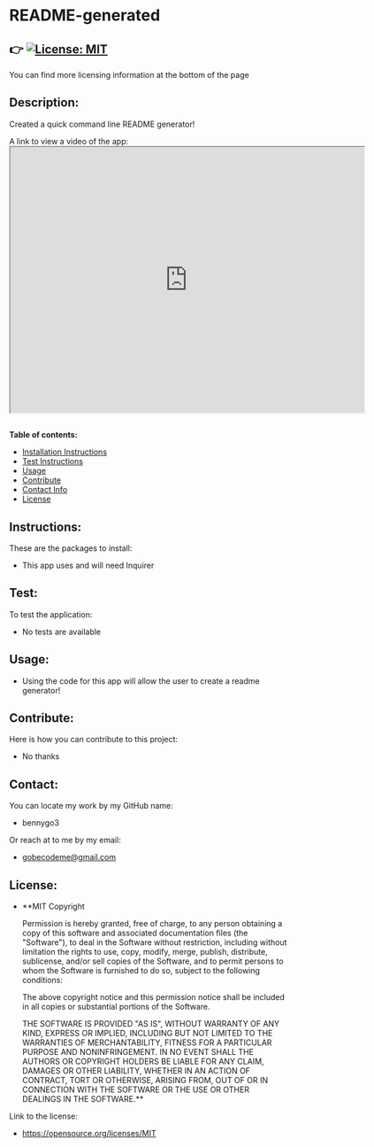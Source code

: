 
# **README-generated**

##  :point_right: [![License: MIT](https://img.shields.io/badge/License-MIT-brightgreen.svg)](https://opensource.org/licenses/MIT)
  You can find more licensing information at the bottom of the page
  
## **Description:** 
  
  Created a quick command line README generator!
  
  A link to view a video of the app: <iframe src="https://drive.google.com/file/d/1yit9RTAil-Kxi2Hqiuq4KL7S7xGf3sFm/preview" width="640" height="480"></iframe>
  

## 
**Table of contents:**
- [Installation Instructions](#Instructions)
- [Test Instructions](#Test)
- [Usage](#Usage)
- [Contribute](#Contribute)
- [Contact Info](#Contact)
- [License](#License)


## **Instructions:**

These are the packages to install:

  - This app uses and will need Inquirer

## **Test:**
  
To test the application:

  - No tests are available

## **Usage:**

  - Using the code for this app will allow the user to create a readme generator!

## **Contribute:**

Here is how you can contribute to this project:
  
  - No thanks

## **Contact:**

You can locate my work by my GitHub name:
  
  - bennygo3

Or reach at to me by my email:
  
  - gobecodeme@gmail.com

## **License:**

  - **MIT
      Copyright <YEAR> <COPYRIGHT HOLDER>

      Permission is hereby granted, free of charge, to any person obtaining a copy of this software and associated documentation files (the "Software"), to deal in the Software without restriction, including without limitation the rights to use, copy, modify, merge, publish, distribute, sublicense, and/or sell copies of the Software, and to permit persons to whom the Software is furnished to do so, subject to the following conditions:

      The above copyright notice and this permission notice shall be included in all copies or substantial portions of the Software.

      THE SOFTWARE IS PROVIDED "AS IS", WITHOUT WARRANTY OF ANY KIND, EXPRESS OR IMPLIED, INCLUDING BUT NOT LIMITED TO THE WARRANTIES OF MERCHANTABILITY, FITNESS FOR A PARTICULAR PURPOSE AND NONINFRINGEMENT. IN NO EVENT SHALL THE AUTHORS OR COPYRIGHT HOLDERS BE LIABLE FOR ANY CLAIM, DAMAGES OR OTHER LIABILITY, WHETHER IN AN ACTION OF CONTRACT, TORT OR OTHERWISE, ARISING FROM, OUT OF OR IN CONNECTION WITH THE SOFTWARE OR THE USE OR OTHER DEALINGS IN THE SOFTWARE.**
 
Link to the license:

  - https://opensource.org/licenses/MIT
